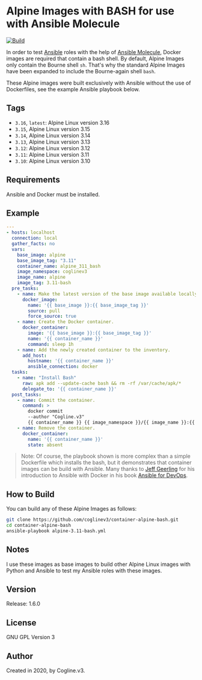 # Alpine Images with BASH for use with Ansible Molecule

[![Build](https://github.com/coglinev3/container-alpine-bash/actions/workflows/build.yml/badge.svg)](https://github.com/coglinev3/container-alpine-bash/actions/workflows/build.yml)

In order to test [Ansible](https://docs.ansible.com/ansible/latest/index.html "Ansible Documentation") roles with the help of [Ansible Molecule](https://molecule.readthedocs.io/en/latest/ "Ansible Molecule Documentation"), Docker images are required that contain a bash shell. By default, Alpine Images only contain the Bourne shell `sh`. That's why the standard Alpine Images have been expanded to include the Bourne-again shell `bash`.

These Alpine images were built exclusively with Ansible without the use of Dockerfiles, see the example Ansible playbook below. 

## Tags

  - `3.16`, `latest`: Alpine Linux version 3.16
  - `3.15`, Alpine Linux version 3.15
  - `3.14`, Alpine Linux version 3.14
  - `3.13`, Alpine Linux version 3.13
  - `3.12`: Alpine Linux version 3.12
  - `3.11`: Alpine Linux version 3.11
  - `3.10`: Alpine Linux version 3.10

## Requirements

Ansible and Docker must be installed.

## Example

```yml
---
- hosts: localhost
  connection: local
  gather_facts: no
  vars:
    base_image: alpine
    base_image_tag: "3.11"
    container_name: alpine_311_bash
    image_namespace: coglinev3
    image_name: alpine
    image_tag: 3.11-bash
  pre_tasks:
    - name: Make the latest version of the base image available locally.
      docker_image:
        name: '{{ base_image }}:{{ base_image_tag }}'
        source: pull
        force_source: true
    - name: Create the Docker container.
      docker_container:
        image: '{{ base_image }}:{{ base_image_tag }}'
        name: '{{ container_name }}'
        command: sleep 1h
    - name: Add the newly created container to the inventory.
      add_host:
        hostname: '{{ container_name }}'
        ansible_connection: docker
  tasks:
    - name: "Install Bash"
      raw: apk add --update-cache bash && rm -rf /var/cache/apk/*
      delegate_to: '{{ container_name }}'
  post_tasks:
    - name: Commit the container.
      command: >
        docker commit
        --author "Cogline.v3"
        {{ container_name }} {{ image_namespace }}/{{ image_name }}:{{ image_tag }}
    - name: Remove the container.
      docker_container:
        name: '{{ container_name }}'
        state: absent
```

> Note: Of course, the playbook shown is more complex than a simple Dockerfile which installs the bash, but it demonstrates that container images can be build with Ansible. Many thanks to [Jeff Geerling](https://www.jeffgeerling.com/) for his introduction to Ansible with Docker in his book [Ansible for DevOps](https://www.jeffgeerling.com/project/ansible-devops).

## How to Build

You can build any of these Alpine Images as follows:

```sh
git clone https://github.com/coglinev3/container-alpine-bash.git
cd container-alpine-bash
ansible-playbook alpine-3.11-bash.yml
```

## Notes

I use these images as base images to build other Alpine Linux images with Python and Ansible to test my Ansible roles with these images.

## Version

Release: 1.6.0

## License

GNU GPL Version 3

## Author

Created in 2020, by Cogline.v3.
